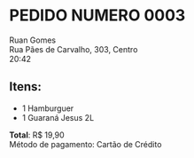 # PEDIDO NUMERO 0003
Ruan Gomes  
Rua Pães de Carvalho, 303, Centro  
20:42  

## Itens:

 - 1 Hamburguer
 - 1 Guaraná Jesus 2L

**Total**: R$ 19,90  
Método de pagamento: Cartão de Crédito  
